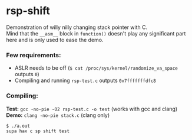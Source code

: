 # rsp-shift

Demonstration of willy nilly changing stack pointer with C.  
Mind that the `__asm__` block in `function()` doesn't play any significant part here and is only used to ease the demo.

### Few requirements:
 * ASLR needs to be off (`$ cat /proc/sys/kernel/randomize_va_space` outputs `0`)
 * Compiling and running `rsp-test.c` outputs `0x7fffffffdfc8`
 
### Compiling:
**Test:** `gcc -no-pie -O2 rsp-test.c -o test`  (works with gcc and clang)  
**Demo:** `clang -no-pie stack.c`               (clang only)

```
$ ./a.out
supa hax c sp shift test
```
